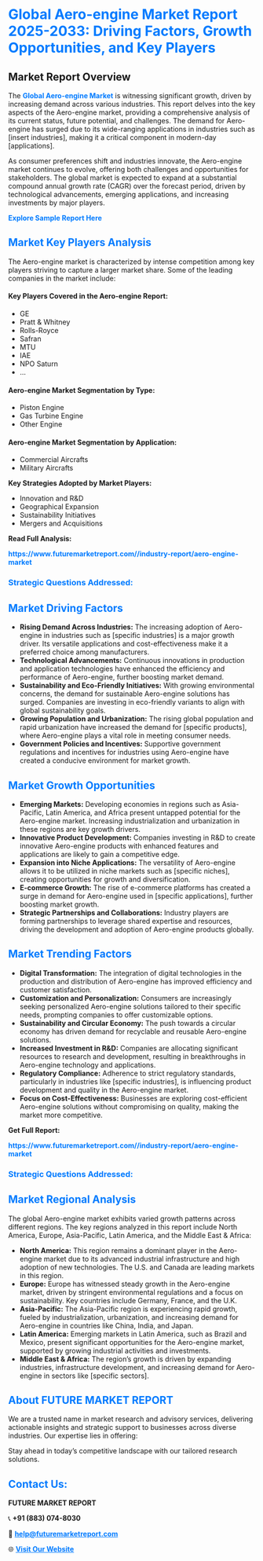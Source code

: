 <h1 style="color: #007BFF;">Global Aero-engine Market Report 2025-2033: Driving Factors, Growth Opportunities, and Key Players</h1>

<section id="overview">
<h2>Market Report Overview</h2>
<p>The <a href="https://www.futuremarketreport.com//industry-report/aero-engine-market" style="color: #007BFF; text-decoration: none;"><strong>Global Aero-engine Market</strong></a> is witnessing significant growth, driven by increasing demand across various industries. This report delves into the key aspects of the Aero-engine market, providing a comprehensive analysis of its current status, future potential, and challenges. The demand for Aero-engine has surged due to its wide-ranging applications in industries such as [insert industries], making it a critical component in modern-day [applications].</p>
<p>As consumer preferences shift and industries innovate, the Aero-engine market continues to evolve, offering both challenges and opportunities for stakeholders. The global market is expected to expand at a substantial compound annual growth rate (CAGR) over the forecast period, driven by technological advancements, emerging applications, and increasing investments by major players.</p>
</section>

<section id="overview">
<p><a href="https://www.futuremarketreport.com//request-sample/reportId=86897" style="color: #007BFF; text-decoration: none;"><strong>Explore Sample Report Here</strong></a></p>
</section>

<section id="key-players">
<h2 style="color: #007BFF;">Market Key Players Analysis</h2>
<p>The Aero-engine market is characterized by intense competition among key players striving to capture a larger market share. Some of the leading companies in the market include:</p>
<h4>Key Players Covered in the Aero-engine Report:</h4>
<ul><li>GE</li><li>Pratt &amp; Whitney</li><li>Rolls-Royce</li><li>Safran</li><li>MTU</li><li>IAE</li><li>NPO Saturn</li><li>...</li></ul>
<h4>Aero-engine Market Segmentation by Type:</h4>
<ul><li>Piston Engine</li><li>Gas Turbine Engine</li><li>Other Engine</li></ul>

<h4>Aero-engine Market Segmentation by Application:</h4>
<ul><li>Commercial Aircrafts</li><li>Military Aircrafts</li></ul>
<p><strong>Key Strategies Adopted by Market Players:</strong></p>
<ul>
<li>Innovation and R&D</li>
<li>Geographical Expansion</li>
<li>Sustainability Initiatives</li>
<li>Mergers and Acquisitions</li>
</ul>
</section>

<section>
<p><strong>Read Full Analysis: </strong></p><a href="https://www.futuremarketreport.com//industry-report/aero-engine-market" style="color: #007BFF; text-decoration: none;"><strong>https://www.futuremarketreport.com//industry-report/aero-engine-market</strong></a>
<h3 style="color: #007BFF;">Strategic Questions Addressed:</h3>
</section>

<section id="driving-factors">
<h2 style="color: #007BFF;">Market Driving Factors</h2>
<ul>
<li><strong>Rising Demand Across Industries:</strong> The increasing adoption of Aero-engine in industries such as [specific industries] is a major growth driver. Its versatile applications and cost-effectiveness make it a preferred choice among manufacturers.</li>
<li><strong>Technological Advancements:</strong> Continuous innovations in production and application technologies have enhanced the efficiency and performance of Aero-engine, further boosting market demand.</li>
<li><strong>Sustainability and Eco-Friendly Initiatives:</strong> With growing environmental concerns, the demand for sustainable Aero-engine solutions has surged. Companies are investing in eco-friendly variants to align with global sustainability goals.</li>
<li><strong>Growing Population and Urbanization:</strong> The rising global population and rapid urbanization have increased the demand for [specific products], where Aero-engine plays a vital role in meeting consumer needs.</li>
<li><strong>Government Policies and Incentives:</strong> Supportive government regulations and incentives for industries using Aero-engine have created a conducive environment for market growth.</li>
</ul>
</section>

<section id="growth-opportunities">
<h2 style="color: #007BFF;">Market Growth Opportunities</h2>
<ul>
<li><strong>Emerging Markets:</strong> Developing economies in regions such as Asia-Pacific, Latin America, and Africa present untapped potential for the Aero-engine market. Increasing industrialization and urbanization in these regions are key growth drivers.</li>
<li><strong>Innovative Product Development:</strong> Companies investing in R&D to create innovative Aero-engine products with enhanced features and applications are likely to gain a competitive edge.</li>
<li><strong>Expansion into Niche Applications:</strong> The versatility of Aero-engine allows it to be utilized in niche markets such as [specific niches], creating opportunities for growth and diversification.</li>
<li><strong>E-commerce Growth:</strong> The rise of e-commerce platforms has created a surge in demand for Aero-engine used in [specific applications], further boosting market growth.</li>
<li><strong>Strategic Partnerships and Collaborations:</strong> Industry players are forming partnerships to leverage shared expertise and resources, driving the development and adoption of Aero-engine products globally.</li>
</ul>
</section>

<section id="trending-factors">
<h2 style="color: #007BFF;">Market Trending Factors</h2>
<ul>
<li><strong>Digital Transformation:</strong> The integration of digital technologies in the production and distribution of Aero-engine has improved efficiency and customer satisfaction.</li>
<li><strong>Customization and Personalization:</strong> Consumers are increasingly seeking personalized Aero-engine solutions tailored to their specific needs, prompting companies to offer customizable options.</li>
<li><strong>Sustainability and Circular Economy:</strong> The push towards a circular economy has driven demand for recyclable and reusable Aero-engine solutions.</li>
<li><strong>Increased Investment in R&D:</strong> Companies are allocating significant resources to research and development, resulting in breakthroughs in Aero-engine technology and applications.</li>
<li><strong>Regulatory Compliance:</strong> Adherence to strict regulatory standards, particularly in industries like [specific industries], is influencing product development and quality in the Aero-engine market.</li>
<li><strong>Focus on Cost-Effectiveness:</strong> Businesses are exploring cost-efficient Aero-engine solutions without compromising on quality, making the market more competitive.</li>
</ul>
</section>

<section>
<p><strong>Get Full Report: </strong></p><a href="https://www.futuremarketreport.com//industry-report/aero-engine-market" style="color: #007BFF; text-decoration: none;"><strong>https://www.futuremarketreport.com//industry-report/aero-engine-market</strong></a>
<h3 style="color: #007BFF;">Strategic Questions Addressed:</h3>
</section>


<section id="regional-analysis">
<h2 style="color: #007BFF;">Market Regional Analysis</h2>
<p>The global Aero-engine market exhibits varied growth patterns across different regions. The key regions analyzed in this report include North America, Europe, Asia-Pacific, Latin America, and the Middle East & Africa:</p>
<ul>
<li><strong>North America:</strong> This region remains a dominant player in the Aero-engine market due to its advanced industrial infrastructure and high adoption of new technologies. The U.S. and Canada are leading markets in this region.</li>
<li><strong>Europe:</strong> Europe has witnessed steady growth in the Aero-engine market, driven by stringent environmental regulations and a focus on sustainability. Key countries include Germany, France, and the U.K.</li>
<li><strong>Asia-Pacific:</strong> The Asia-Pacific region is experiencing rapid growth, fueled by industrialization, urbanization, and increasing demand for Aero-engine in countries like China, India, and Japan.</li>
<li><strong>Latin America:</strong> Emerging markets in Latin America, such as Brazil and Mexico, present significant opportunities for the Aero-engine market, supported by growing industrial activities and investments.</li>
<li><strong>Middle East & Africa:</strong> The region’s growth is driven by expanding industries, infrastructure development, and increasing demand for Aero-engine in sectors like [specific sectors].</li>
</ul>
</section>

<footer>
<h2 style="color: #007BFF;">About FUTURE MARKET REPORT</h2>
<p>We are a trusted name in market research and advisory services, delivering actionable insights and strategic support to businesses across diverse industries. Our expertise lies in offering:</p>

<p>Stay ahead in today’s competitive landscape with our tailored research solutions.</p>

<h2 style="color: #007BFF;">Contact Us:</h2>
<p><strong>FUTURE MARKET REPORT</strong></p>
<p>📞 <strong>+91 (883) 074-8030</strong></p>
<p>📧 <strong><a href="mailto:help@futuremarketreport.com" style="color: #007BFF;">help@futuremarketreport.com</a></strong></p>
<p>🌐 <strong><a href="https://www.futuremarketreport.com/" style="color: #007BFF;">Visit Our Website</a></strong></p>
</footer>